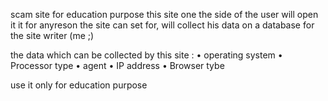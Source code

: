scam site for education purpose 
this site one the side of the user will open it it for anyreson the site can set for, will collect his data on a database for the site writer (me ;) 

the data which can be collected by this site : 
• operating system
• Processor type
• agent
• IP address
• Browser tybe 

use it only for education purpose 
